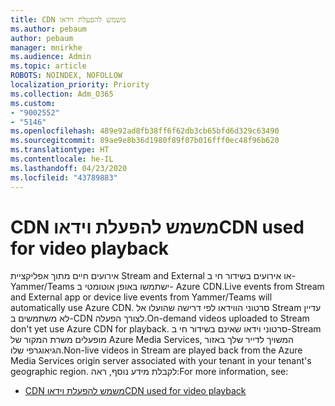 ```yaml
---
title: CDN משמש להפעלת וידאו
ms.author: pebaum
author: pebaum
manager: mnirkhe
ms.audience: Admin
ms.topic: article
ROBOTS: NOINDEX, NOFOLLOW
localization_priority: Priority
ms.collection: Adm_O365
ms.custom:
- "9002552"
- "5146"
ms.openlocfilehash: 489e92ad8fb38ff6f62db3cb65bfd6d329c63490
ms.sourcegitcommit: 89ae9e8b36d1980f89f07b016fff0ec48f96b620
ms.translationtype: HT
ms.contentlocale: he-IL
ms.lasthandoff: 04/23/2020
ms.locfileid: "43789883"
---
```

# <a name="cdn-used-for-video-playback"></a><span data-ttu-id="5e2f0-102">CDN משמש להפעלת וידאו</span><span class="sxs-lookup"><span data-stu-id="5e2f0-102">CDN used for video playback</span></span>

<span data-ttu-id="5e2f0-103">אירועים חיים מתוך אפליקציית Stream and External או אירועים בשידור חי ב- Yammer/Teams ישתמשו באופן אוטומטי ב- Azure CDN.</span><span class="sxs-lookup"><span data-stu-id="5e2f0-103">Live events from Stream and External app or device live events from Yammer/Teams will automatically use Azure CDN.</span></span> <span data-ttu-id="5e2f0-104">סרטוני הווידאו לפי דרישה שהועלו אל Stream עדיין לא משתמשים ב-CDN לצורך הפעלה.</span><span class="sxs-lookup"><span data-stu-id="5e2f0-104">On-demand videos uploaded to Stream don't yet use Azure CDN for playback.</span></span> <span data-ttu-id="5e2f0-105">סרטוני וידאו שאינם בשידור חי ב-Stream מופעלים משרת המקור של Azure Media Services, המשויך לדייר שלך באזור הגיאוגרפי שלו.</span><span class="sxs-lookup"><span data-stu-id="5e2f0-105">Non-live videos in Stream are played back from the Azure Media Services origin server associated with your tenant in your tenant's geographic region.</span></span> <span data-ttu-id="5e2f0-106">לקבלת מידע נוסף, ראה:</span><span class="sxs-lookup"><span data-stu-id="5e2f0-106">For more information, see:</span></span>

- [<span data-ttu-id="5e2f0-107">CDN משמש להפעלת וידאו</span><span class="sxs-lookup"><span data-stu-id="5e2f0-107">CDN used for video playback</span></span>](https://docs.microsoft.com/he-IL/stream/network-overview#cdn-used-for-video-playback)
